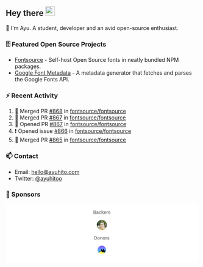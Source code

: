 ## Hey there <img src="https://media.giphy.com/media/hvRJCLFzcasrR4ia7z/giphy.gif" width="25" height="25">

📝 I'm Ayu. A student, developer and an avid open-source enthusiast.

### 🗄 Featured Open Source Projects

- [Fontsource](https://github.com/fontsource/fontsource) - Self-host Open Source fonts in neatly bundled NPM packages.
- [Google Font Metadata](https://github.com/fontsource/google-font-metadata) - A metadata generator that fetches and parses the Google Fonts API.

### ⚡ Recent Activity

<!--START_SECTION:activity-->

1. 🎉 Merged PR [#868](https://github.com/fontsource/fontsource/pull/868) in [fontsource/fontsource](https://github.com/fontsource/fontsource)
2. 🎉 Merged PR [#867](https://github.com/fontsource/fontsource/pull/867) in [fontsource/fontsource](https://github.com/fontsource/fontsource)
3. 💪 Opened PR [#867](https://github.com/fontsource/fontsource/pull/867) in [fontsource/fontsource](https://github.com/fontsource/fontsource)
4. ❗ Opened issue [#866](https://github.com/fontsource/fontsource/issues/866) in [fontsource/fontsource](https://github.com/fontsource/fontsource)
5. 🎉 Merged PR [#865](https://github.com/fontsource/fontsource/pull/865) in [fontsource/fontsource](https://github.com/fontsource/fontsource)
<!--END_SECTION:activity-->

### 📫 Contact

- Email: hello@ayuhito.com
- Twitter: [@ayuhitoo](https://twitter.com/ayuhitoo)

### :sparkling_heart: Sponsors

<p align="center">
  <a href="https://cdn.jsdelivr.net/gh/ayuhito/ayuhito/sponsors.svg">
    <img src='https://raw.githubusercontent.com/ayuhito/ayuhito/master/sponsors.svg'/>
  </a>
</p>
